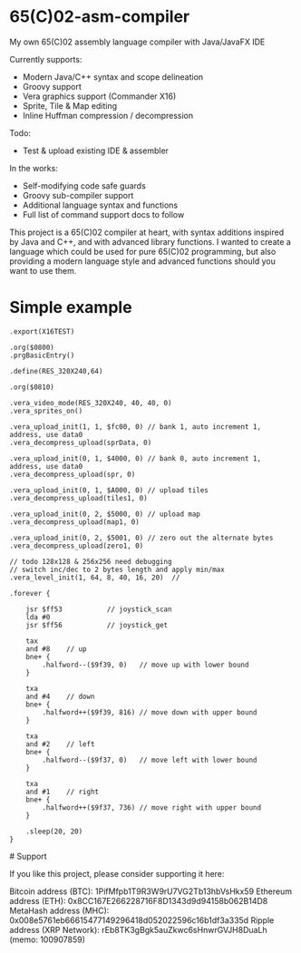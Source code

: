 # 65(C)02-asm-compiler
My own 65(C)02 assembly language compiler with Java/JavaFX IDE

Currently supports:

* Modern Java/C++ syntax and scope delineation
* Groovy support
* Vera graphics support (Commander X16)
* Sprite, Tile & Map editing
* Inline Huffman compression / decompression

Todo:

* Test & upload existing IDE & assembler

In the works:

* Self-modifying code safe guards
* Groovy sub-compiler support
* Additional language syntax and functions
* Full list of command support docs to follow

This project is a 65(C)02 compiler at heart, with syntax additions inspired by Java and C++, and with advanced library functions. I wanted to create a language which could be used for pure 65(C)02 programming, but also providing a modern language style and advanced functions should you want to use them.

# Simple example

```
.export(X16TEST)

.org($0800)
.prgBasicEntry()

.define(RES_320X240,64)

.org($0810)

.vera_video_mode(RES_320X240, 40, 40, 0)
.vera_sprites_on()

.vera_upload_init(1, 1, $fc00, 0) // bank 1, auto increment 1, address, use data0
.vera_decompress_upload(sprData, 0)

.vera_upload_init(0, 1, $4000, 0) // bank 0, auto increment 1, address, use data0
.vera_decompress_upload(spr, 0)

.vera_upload_init(0, 1, $A000, 0) // upload tiles
.vera_decompress_upload(tiles1, 0)

.vera_upload_init(0, 2, $5000, 0) // upload map
.vera_decompress_upload(map1, 0)

.vera_upload_init(0, 2, $5001, 0) // zero out the alternate bytes
.vera_decompress_upload(zero1, 0)

// todo 128x128 & 256x256 need debugging
// switch inc/dec to 2 bytes length and apply min/max
.vera_level_init(1, 64, 8, 40, 16, 20)	//

.forever {

	jsr $ff53 			// joystick_scan
	lda #0
	jsr $ff56 			// joystick_get
	
	tax
	and #8	  // up
	bne+ {
		.halfword--($9f39, 0)	// move up with lower bound
	}

	txa
	and #4	  // down
	bne+ {
		.halfword++($9f39, 816)	// move down with upper bound
	}

	txa
	and #2	  // left
	bne+ {
		.halfword--($9f37, 0)	// move left with lower bound
	}
	
	txa
	and #1	  // right
	bne+ {
		.halfword++($9f37, 736)	// move right with upper bound
	}
	
	.sleep(20, 20)
}
```

# Support

If you like this project, please consider supporting it here:

Bitcoin address (BTC): 1PifMfpb1T9R3W9rU7VG2Tb13hbVsHkx59
Ethereum address (ETH): 0x8CC167E266228716F8D1343d9d94158b062B14D8
MetaHash address (MHC): 0x008e5761eb66615477149296418d052022596c16b1df3a335d
Ripple address (XRP Network): rEb8TK3gBgk5auZkwc6sHnwrGVJH8DuaLh (memo: 100907859)
